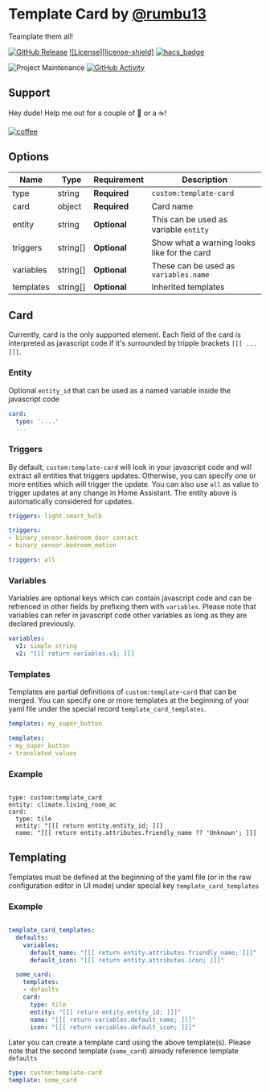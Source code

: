 # Template Card by [@rumbu13](https://www.github.com/rumbu13)

Teamplate them all!

[![GitHub Release][releases-shield]][releases]
[![License][license-shield]](LICENSE.md)
[![hacs_badge](https://img.shields.io/badge/HACS-Default-orange.svg?style=for-the-badge)](https://github.com/custom-components/hacs)

![Project Maintenance][maintenance-shield]
[![GitHub Activity][commits-shield]][commits]

## Support

Hey dude! Help me out for a couple of :beers: or a :coffee:!

[![coffee](https://www.buymeacoffee.com/assets/img/custom_images/black_img.png)](https://www.buymeacoffee.com/rumbuT)

## Options

| Name              | Type    | Requirement  | Description                                 |
| ----------------- | ------- | ------------ | ------------------------------------------- |
| type              | string  | **Required** | `custom:template-card`                      |
| card              | object  | **Required** | Card name                                   |
| entity            | string  | **Optional** | This can be used as variable `entity`       |
| triggers          | string[]| **Optional** | Show what a warning looks like for the card |
| variables         | string[]| **Optional** | These can be used as `variables.name`       |
| templates         | string[]| **Optional** | Inherited templates                         |

## Card

Currently, card is the only supported element. Each field of the card is interpreted as javascript
code if it's surrounded by tripple brackets `[[[ ... ]]]`.

### Entity

Optional `entity_id` that can be used as a named variable inside the javascript code

```yaml
card:
  type: '....'
  ...
```

### Triggers

By default, `custom:template-card` will look in your javascript code and will extract all entities
that triggers updates. Otherwise, you can specify one or more entities which will trigger the update.
You can also use `all` as value to trigger updates at any change in Home Assistant. The entity above
is automatically considered for updates.

```yaml
triggers: light.smart_bulb
```

```yaml
triggers:
- binary_sensor.bedroom_door_contact
- binary_sensor.bedroom_motion
```

```yaml
triggers: all
```

### Variables

Variables are optional keys which can contain javascript code and can be refrenced in other fields by
prefixing them with `variables`. Please note that variables can refer in javascript code other
variables as long as they are declared previously.



```yaml
variables:
  v1: simple string
  v2: "[[[ return variables.v1; ]]]
```

### Templates

Templates are partial definitions of `custom:template-card` that can be merged. You can specify one or more
templates at the beginning of your yaml file under the special record `template_card_templates`.

```yaml
templates: my_super_button
```

```yaml
templates:
- my_super_button
- translated_values
```

### Example

```

type: custom:template_card
entity: climate.living_room_ac
card:
  type: tile
  entity: "[[[ return entity.entity_id; ]]]
  name: "[[[ return entity.attributes.friendly_name ?? 'Unknown'; ]]]

```

## Templating

Templates must be defined at the beginning of the yaml file (or in the raw configuration editor in UI mode)
under special key `template_card_templates`

### Example

```yaml

template_card_templates:
  defaults:
    variables:
      default_name: "[[[ return entity.attributes.friendly_name; ]]]"
      default_icon: "[[[ return entity.attributes.icon; ]]]" 

  some_card:
    templates:
    - defaults
    card:
      type: tile
      entity: "[[[ return entity.entity_id; ]]]"
      name: "[[[ return variables.default_name; ]]]"
      icon: "[[[ return variables.default_icon; ]]]"

```

Later you can create a template card using the above template(s). Please note that the second template (`some_card`)
already reference template `defaults`

```yaml
type: custom:template-card
template: some_card
```


[commits-shield]: https://img.shields.io/github/commit-activity/y/rumbu13/template-card.svg?style=for-the-badge
[commits]: https://github.com/rumbu13/template-card/commits/master
[devcontainer]: https://code.visualstudio.com/docs/remote/containers
[maintenance-shield]: https://img.shields.io/maintenance/yes/2021.svg?style=for-the-badge
[releases-shield]: https://img.shields.io/github/release/rumbu13/template-card.svg?style=for-the-badge
[releases]: https://github.com/rumbu13/template-card/releases
